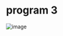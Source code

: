 # program 3
![image](https://github.com/user-attachments/assets/57677bce-42e1-4d51-a6a0-0d494e89f8ce)

